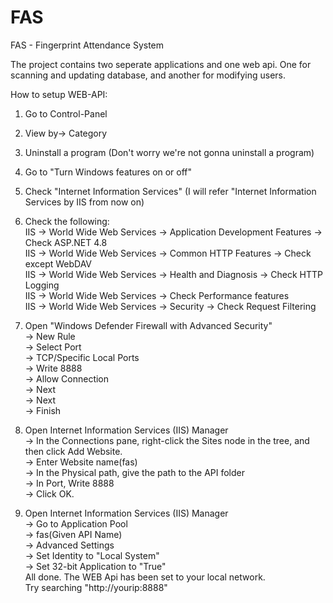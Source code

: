 # FAS
FAS - Fingerprint Attendance System

The project contains two seperate applications and one web api. One for scanning and updating database, and another for modifying users.  

How to setup WEB-API:
  1. Go to Control-Panel
  2. View by-> Category
  3. Uninstall a program (Don't worry we're not gonna uninstall a program)
  4. Go to "Turn Windows features on or off"
  5. Check "Internet Information Services" (I will refer "Internet Information Services by IIS from now on)
  6. Check the following:  
      IIS -> World Wide Web Services -> Application Development Features -> Check ASP.NET 4.8  
      IIS -> World Wide Web Services -> Common HTTP Features -> Check except WebDAV  
      IIS -> World Wide Web Services -> Health and Diagnosis -> Check HTTP Logging  
      IIS -> World Wide Web Services -> Check Performance features  
      IIS -> World Wide Web Services -> Security -> Check Request Filtering  

  7. Open "Windows Defender Firewall with Advanced Security"  
      -> New Rule  
      -> Select Port  
      -> TCP/Specific Local Ports  
      -> Write 8888  
      -> Allow Connection  
      -> Next  
      -> Next  
      -> Finish  
  8. Open Internet Information Services (IIS) Manager  
      -> In the Connections pane, right-click the Sites node in the tree, and then click Add Website.  
      -> Enter Website name(fas)  
      -> In the Physical path, give the path to the API folder  
      -> In Port, Write 8888  
      -> Click OK.   
  9. Open Internet Information Services (IIS) Manager   
      -> Go to Application Pool  
      -> fas(Given API Name)  
      -> Advanced Settings  
        -> Set Identity to "Local System"  
        -> Set 32-bit Application to "True"  
All done. The WEB Api has been set to your local network.  
Try searching "http://yourip:8888"  
